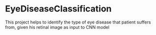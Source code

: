 # EyeDiseaseClassification
This project helps to identify the type of eye disease that patient suffers from, given his retinal image as input to CNN model

